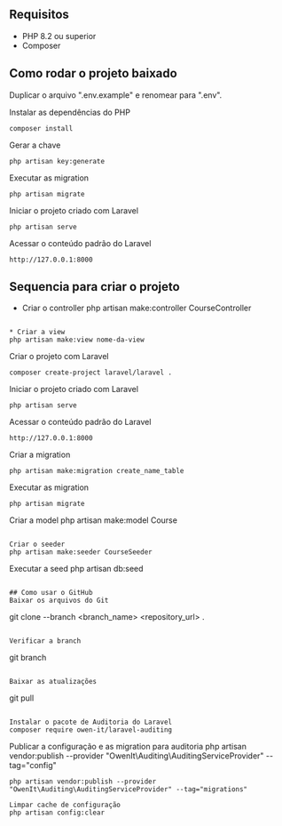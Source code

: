 ## Requisitos

* PHP 8.2 ou superior
* Composer

## Como rodar o projeto baixado

Duplicar o arquivo ".env.example" e renomear para ".env".<br>

Instalar as dependências do PHP
```
composer install
```

Gerar a chave
```
php artisan key:generate
```

Executar as migration
```
php artisan migrate
```

Iniciar o projeto criado com Laravel
```
php artisan serve
```

Acessar o conteúdo padrão do Laravel
```
http://127.0.0.1:8000
```

## Sequencia para criar o projeto
* Criar o controller
php artisan make:controller CourseController
```

* Criar a view
php artisan make:view nome-da-view
```

Criar o projeto com Laravel
```
composer create-project laravel/laravel .
```

Iniciar o projeto criado com Laravel
```
php artisan serve
```

Acessar o conteúdo padrão do Laravel
```
http://127.0.0.1:8000
```

Criar a migration
```
php artisan make:migration create_name_table
```

Executar as migration
```
php artisan migrate
```

Criar a model
php artisan make:model Course
```

Criar o seeder
php artisan make:seeder CourseSeeder
```

Executar a seed
php artisan db:seed
```

## Como usar o GitHub
Baixar os arquivos do Git
```
git clone --branch <branch_name> <repository_url> .
```

Verificar a branch
```
git branch 
```

Baixar as atualizações
```
git pull
```

Instalar o pacote de Auditoria do Laravel
composer require owen-it/laravel-auditing
````

Publicar a configuração e as migration para auditoria
php artisan vendor:publish --provider "OwenIt\Auditing\AuditingServiceProvider" --tag="config"
````
php artisan vendor:publish --provider "OwenIt\Auditing\AuditingServiceProvider" --tag="migrations"

Limpar cache de configuração
php artisan config:clear
````
